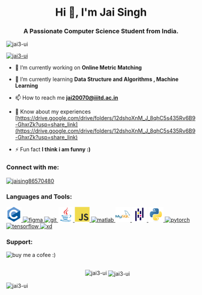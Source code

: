 <h1 align="center">Hi 👋, I'm Jai Singh</h1>
<h3 align="center">A Passionate Computer Science Student from India.</h3>

<p align="left"> <img src="https://komarev.com/ghpvc/?username=jai3-ui&label=Profile%20views&color=0e75b6&style=flat" alt="jai3-ui" /> </p>

<p align="left"> <a href="https://github.com/ryo-ma/github-profile-trophy"><img src="https://github-profile-trophy.vercel.app/?username=jai3-ui" alt="jai3-ui" /></a> </p>

- 🔭 I’m currently working on **Online Metric Matching**

- 🌱 I’m currently learning **Data Structure and Algorithms , Machine Learning**

- 📫 How to reach me **jai20070@iiitd.ac.in**

- 📄 Know about my experiences [https://drive.google.com/drive/folders/12dshoXnM_J_8qhC5s435Rv6B9-GhxrZk?usp=share_link](https://drive.google.com/drive/folders/12dshoXnM_J_8qhC5s435Rv6B9-GhxrZk?usp=share_link)

- ⚡ Fun fact **I think i am funny :)**

<h3 align="left">Connect with me:</h3>
<p align="left">
<a href="https://twitter.com/jaising86570480" target="blank"><img align="center" src="https://raw.githubusercontent.com/rahuldkjain/github-profile-readme-generator/master/src/images/icons/Social/twitter.svg" alt="jaising86570480" height="30" width="40" /></a>
</p>

<h3 align="left">Languages and Tools:</h3>
<p align="left"> <a href="https://www.cprogramming.com/" target="_blank" rel="noreferrer"> <img src="https://raw.githubusercontent.com/devicons/devicon/master/icons/c/c-original.svg" alt="c" width="40" height="40"/> </a> <a href="https://www.figma.com/" target="_blank" rel="noreferrer"> <img src="https://www.vectorlogo.zone/logos/figma/figma-icon.svg" alt="figma" width="40" height="40"/> </a> <a href="https://git-scm.com/" target="_blank" rel="noreferrer"> <img src="https://www.vectorlogo.zone/logos/git-scm/git-scm-icon.svg" alt="git" width="40" height="40"/> </a> <a href="https://www.java.com" target="_blank" rel="noreferrer"> <img src="https://raw.githubusercontent.com/devicons/devicon/master/icons/java/java-original.svg" alt="java" width="40" height="40"/> </a> <a href="https://developer.mozilla.org/en-US/docs/Web/JavaScript" target="_blank" rel="noreferrer"> <img src="https://raw.githubusercontent.com/devicons/devicon/master/icons/javascript/javascript-original.svg" alt="javascript" width="40" height="40"/> </a> <a href="https://www.mathworks.com/" target="_blank" rel="noreferrer"> <img src="https://upload.wikimedia.org/wikipedia/commons/2/21/Matlab_Logo.png" alt="matlab" width="40" height="40"/> </a> <a href="https://www.mysql.com/" target="_blank" rel="noreferrer"> <img src="https://raw.githubusercontent.com/devicons/devicon/master/icons/mysql/mysql-original-wordmark.svg" alt="mysql" width="40" height="40"/> </a> <a href="https://pandas.pydata.org/" target="_blank" rel="noreferrer"> <img src="https://raw.githubusercontent.com/devicons/devicon/2ae2a900d2f041da66e950e4d48052658d850630/icons/pandas/pandas-original.svg" alt="pandas" width="40" height="40"/> </a> <a href="https://www.python.org" target="_blank" rel="noreferrer"> <img src="https://raw.githubusercontent.com/devicons/devicon/master/icons/python/python-original.svg" alt="python" width="40" height="40"/> </a> <a href="https://pytorch.org/" target="_blank" rel="noreferrer"> <img src="https://www.vectorlogo.zone/logos/pytorch/pytorch-icon.svg" alt="pytorch" width="40" height="40"/> </a> <a href="https://www.tensorflow.org" target="_blank" rel="noreferrer"> <img src="https://www.vectorlogo.zone/logos/tensorflow/tensorflow-icon.svg" alt="tensorflow" width="40" height="40"/> </a> <a href="https://www.adobe.com/products/xd.html" target="_blank" rel="noreferrer"> <img src="https://cdn.worldvectorlogo.com/logos/adobe-xd.svg" alt="xd" width="40" height="40"/> </a> </p>

<h3 align="left">Support:</h3>
<p><a href="https://www.buymeacoffee.com/buy me a cofee :) "> <img align="left" src="https://cdn.buymeacoffee.com/buttons/v2/default-yellow.png" height="50" width="210" alt="buy me a cofee :) " /></a></p><br><br>

<p><img align="left" src="https://github-readme-stats.vercel.app/api/top-langs?username=jai3-ui&show_icons=true&locale=en&layout=compact" alt="jai3-ui" /></p>

<p>&nbsp;<img align="center" src="https://github-readme-stats.vercel.app/api?username=jai3-ui&show_icons=true&locale=en" alt="jai3-ui" /></p>

<p><img align="center" src="https://github-readme-streak-stats.herokuapp.com/?user=jai3-ui&" alt="jai3-ui" /></p>
